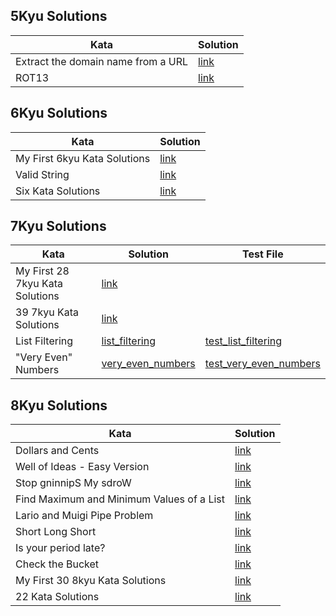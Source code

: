 ## 5Kyu Solutions
 | Kata                               | Solution                                            |
|------------------------------------|-----------------------------------------------------|
| Extract the domain name from a URL | [link](/5kyu/Extract-the-domain-name-from-a-URL.py) |
| ROT13                              | [link](/5kyu/ROT13.py)                              |

## 6Kyu Solutions
 | Kata                         | Solution                                      |
|------------------------------|-----------------------------------------------|
| My First 6kyu Kata Solutions | [link](/6kyu/My-First-6kyu-Kata-Solutions.py) |
| Valid String                 | [link](/6kyu/Valid_String.py)                 |
| Six Kata Solutions           | [link](/6kyu/6kyu-Kata-Solutions.py)          |

## 7Kyu Solutions
| Kata                            | Solution                                                          | Test File                                                                   |
|---------------------------------|-------------------------------------------------------------------|-----------------------------------------------------------------------------|
| My First 28 7kyu Kata Solutions | [link](/7kyu/My-First-7kyu-Kata-Solutions.py)                     |                                                                             |
| 39 7kyu Kata Solutions          | [link](/7kyu/7kyu-Kata-Solutions.py)                              |                                                                             |
| List Filtering                  | [list_filtering](/7kyu/List_Filtering/list_filtering.py)          | [test_list_filtering](/7kyu/List_Filtering/test_list_filtering.py)          |
| "Very Even" Numbers             | [very_even_numbers](/7kyu/Very_Even_Numbers/very_even_numbers.py) | [test_very_even_numbers](/7kyu/Very_Even_Numbers/test_very_even_numbers.py) |

## 8Kyu Solutions
 | Kata                                      | Solution                                                   |
|-------------------------------------------|------------------------------------------------------------|
| Dollars and Cents                         | [link](/8kyu/Dollars-and-Cents.py)                         |
| Well of Ideas - Easy Version              | [link](/8kyu/Well-of-Ideas-Easy-Version.py)                |
| Stop gninnipS My sdroW                    | [link](/8kyu/Stop-gninnipS-My-sdroW.py)                    |
| Find Maximum and Minimum Values of a List | [link](/8kyu/Find-Maximum-and-Minimun-Values-of-a-List.py) |
| Lario and Muigi Pipe Problem              | [link](/8kyu/Lario-and-Muigi-Pipe-Problem.py)              |
| Short Long Short                          | [link](/8kyu/Short-Long-Short.py)                          |
| Is your period late?                      | [link](/8kyu/Is-your-period-late.py)                       |
| Check the Bucket                          | [link](/8kyu/Check-the-Bucket.py)                          |
| My First 30 8kyu Kata Solutions           | [link](/8kyu/My-First-30-8kyu-Kata-Solutions.py)           |
| 22 Kata Solutions                         | [link](/8kyu/8kyu-Kata-Solutions.py)                       |